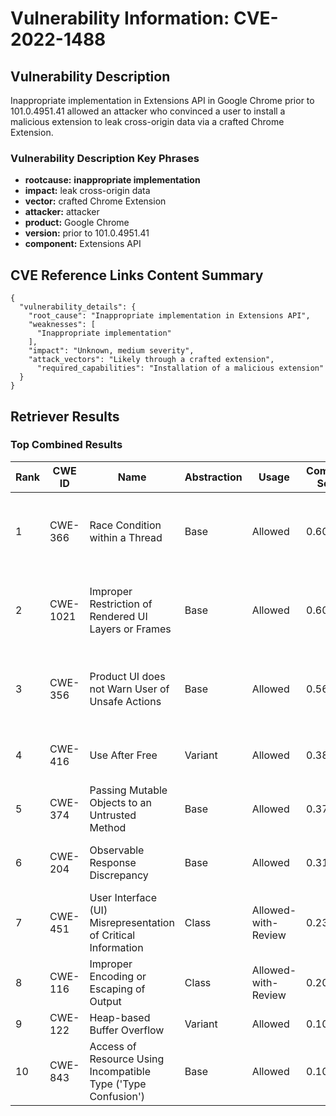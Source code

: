 # Vulnerability Information: CVE-2022-1488

## Vulnerability Description
Inappropriate implementation in Extensions API in Google Chrome prior to 101.0.4951.41 allowed an attacker who convinced a user to install a malicious extension to leak cross-origin data via a crafted Chrome Extension.

### Vulnerability Description Key Phrases
- **rootcause:** **inappropriate implementation**
- **impact:** leak cross-origin data
- **vector:** crafted Chrome Extension
- **attacker:** attacker
- **product:** Google Chrome
- **version:** prior to 101.0.4951.41
- **component:** Extensions API

## CVE Reference Links Content Summary
```
{
  "vulnerability_details": {
    "root_cause": "Inappropriate implementation in Extensions API",
    "weaknesses": [
      "Inappropriate implementation"
    ],
    "impact": "Unknown, medium severity",
    "attack_vectors": "Likely through a crafted extension",
      "required_capabilities": "Installation of a malicious extension"
  }
}
```

## Retriever Results

### Top Combined Results

| Rank | CWE ID | Name | Abstraction | Usage | Combined Score | Retrievers | Individual Scores |
|------|--------|------|-------------|-------|---------------|------------|-------------------|
| 1 | CWE-366 | Race Condition within a Thread | Base | Allowed | 0.6046 | dense, sparse, graph | dense: 0.500, sparse: 0.246, graph: 0.598 |
| 2 | CWE-1021 | Improper Restriction of Rendered UI Layers or Frames | Base | Allowed | 0.6025 | dense, sparse, graph | dense: 0.558, sparse: 0.177, graph: 0.621 |
| 3 | CWE-356 | Product UI does not Warn User of Unsafe Actions | Base | Allowed | 0.5600 | dense, sparse, graph | dense: 0.534, sparse: 0.173, graph: 0.543 |
| 4 | CWE-416 | Use After Free | Variant | Allowed | 0.3871 | dense, sparse | dense: 0.527, sparse: 0.272 |
| 5 | CWE-374 | Passing Mutable Objects to an Untrusted Method | Base | Allowed | 0.3768 | sparse, graph | sparse: 0.325, graph: 0.535 |
| 6 | CWE-204 | Observable Response Discrepancy | Base | Allowed | 0.3121 | sparse, graph | sparse: 0.211, graph: 0.535 |
| 7 | CWE-451 | User Interface (UI) Misrepresentation of Critical Information | Class | Allowed-with-Review | 0.2392 | dense, sparse | dense: 0.564, sparse: 0.218 |
| 8 | CWE-116 | Improper Encoding or Escaping of Output | Class | Allowed-with-Review | 0.2037 | dense, sparse | dense: 0.507, sparse: 0.162 |
| 9 | CWE-122 | Heap-based Buffer Overflow | Variant | Allowed | 0.1070 | sparse | sparse: 0.203 |
| 10 | CWE-843 | Access of Resource Using Incompatible Type ('Type Confusion') | Base | Allowed | 0.1050 | sparse | sparse: 0.184 |

